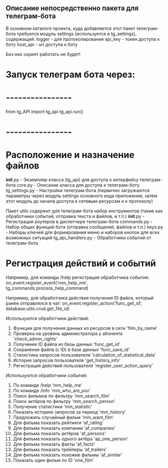 ## Описание непосредственно пакета для телеграм-бота

В основном каталоге проекта, куда добавляется этот пакет телеграм-бота 
требуется модуль settings (используется в tg_settings), содержащий:
logger - для протоколирования
api_key - токен доступа к боту
host_api - url доступа к боту

Без них скрипт работать не будет!


# Запуск телеграм бота через:
# ----------------
from tg_API import tg_api
tg_api.run()
# ----------------

# Расположение и назначение файлов
__init__.py - Экземпляр класса (tg_api) для доступа к интерфейсу телеграм-бота
core.py - Описание класса для доступа к телеграм-боту
tg_settings.py - Настройки телеграм-бота (первично загружаются параметры через 
    модуль settings основного кода приложения, затем этот модуль до начала 
    доступа к сетевым ресурсам и к протоколу)

Пакет utils содержит для телеграм-бота набор инструментов (такие как 
    обработчики событий, отправка текста и файлов, и т.п.)
__init__.py - Регистрация роутеров в диспетчере телеграм-бота
commands.py - Набор общих функций бота (отправка сообщений, файлов и т.п.)
keys.py - Наборы ключей для формирования меню и наборов кнопок для всех 
    возможных ситуаций
tg_api_handlers.py - Обработчики событий от телеграм-бота

# Регистрация действий и событий
Например, для команды /help регистрация обработчика события:
on_event.register_event('mm_help_me', tg_commands.process_help_command)

Например, для обработчика действия получения ID файла, который ранее 
отправлялся в чат:
on_event.register_action('func_get_id', database.utils.crud.get_file_id)

Используются обработчики действий:
1. Функции для получения данных из ресурсов в сети 'film_by_name'
2. Проверка на уровень администратора у абонента 'check_admin_rights'
3. Получение ID файла из базы данных 'func_get_id'
4. Сохранение файла (с ID) в базе данных 'func_save_id'
5. Статистика запросов пользователя 'calculation_of_statistical_data'
6. История запросов пользователя 'get_history_info'
7. Регистрация действий пользователя 'register_user_action_query'

Используются обработчики событий:
1. По команде /help 'mm_help_me'
2. По команде /info 'mm_who_are_you'
3. Поиск фильмов по фильтру 'mm_search_film'
4. Поиск актёров по фильтру 'mm_search_person'
5. Получение статистики 'mm_statistic'
6. Показать историю запросов за период 'mm_history'
7. Предложить случайный фильм 'mm_want_film'
8. Для фильма показать рейтинги 'af_rating'
9. Для фильма показать компании 'af_companies'
10. Для фильма показать актёров 'af_persons'
11. Для фильма показать одного актёра 'ap_one_person'
12. Для фильма показать факты 'af_facts'
13. Для фильма показать трейлеры 'af_trailers'
14. Для фильма показать похожие фильмы 'af_similar'
15. Показать один фильм по ID 'one_film'
